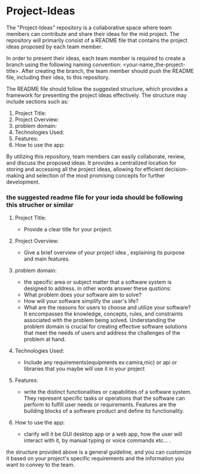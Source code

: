 # Project-Ideas

The "Project-Ideas" repository is a collaborative space where team members can contribute and share their ideas for the mid project. The repository will primarily consist of a README file that contains the project ideas proposed by each team member. 

In order to present their ideas, each team member is required to create a branch using the following naming convention: <your-name_the-project-title>. After creating the branch, the team member should push the README file, including their idea, to this repository.

The README file should follow the suggested structure, which provides a framework for presenting the project ideas effectively. The structure may include sections such as:

1. Project Title:
2. Project Overview:
3. problem domain:
4. Technologies Used:
5. Features:
6. How to use the app:


By utilizing this repository, team members can easily collaborate, review, and discuss the proposed ideas. It provides a centralized location for storing and accessing all the project ideas, allowing for efficient decision-making and selection of the most promising concepts for further development.


### the suggested readme file for your ieda should be following this strucher or similar

1. Project Title:
   - Provide a clear title for your project.

2. Project Overview:
   - Give a brief overview of your project idea , explaining its purpose and main features.

3. problem domain:
   -  the specific area or subject matter that a software system is designed to address. in other words answer these qustions:
   -   What problem does your software aim to solve? 
   -   How will your software simplify the user's life? 
   -   What are the reasons for users to choose and utilize your software?
It encompasses the knowledge, concepts, rules, and constraints associated with the problem being solved. Understanding the problem domain is crucial for creating effective software solutions that meet the needs of users and address the challenges of the problem at hand.

4. Technologies Used:
   - Include any requirements(equipments ex:camira,mic) or api or libraries that you maybe will use it in your project

5. Features:
   - write the distinct functionalities or capabilities of a software system. They represent specific tasks or operations that the software can perform to fulfill user needs or requirements. Features are the building blocks of a software product and define its functionality.
  
6. How to use the app:
   - clarify will it be GUI desktop app or a web app, how the user will interact with it, by manual typing or voice commands etc... .

the structure provided above is a general guideline, and you can customize it based on your project's specific requirements and the information you want to convey to the team.
 
